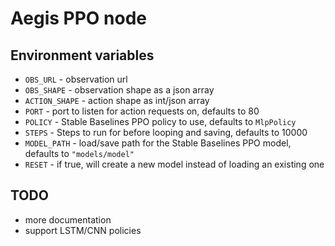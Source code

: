 # Aegis PPO node

## Environment variables
* `OBS_URL` - observation url
* `OBS_SHAPE` - observation shape as a json array
* `ACTION_SHAPE` - action shape as int/json array
* `PORT` - port to listen for action requests on, defaults to 80
* `POLICY` - Stable Baselines PPO policy to use, defaults to `MlpPolicy`
* `STEPS` - Steps to run for before looping and saving, defaults to 10000
* `MODEL_PATH` - load/save path for the Stable Baselines PPO model, defaults to `"models/model"`
* `RESET` - if true, will create a new model instead of loading an existing one

## TODO
* more documentation
* support LSTM/CNN policies
